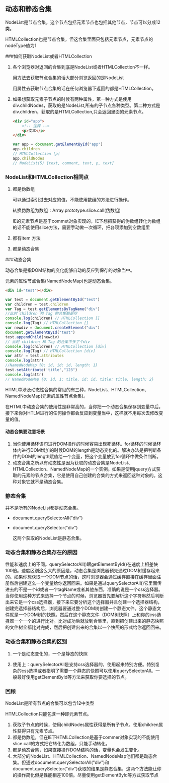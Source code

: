 ## 动态和静态合集

NodeList是节点合集，这个节点包括元素节点也包括其他节点，节点可以分成12类。

HTMLCollection也是节点合集，但这合集里面只包括元素节点，元素节点的nodeType值为1

###如何获取NodeList或者HTMLCollection

1. 各个浏览器对返回的合集到底是NodeList或者HTMLCollection不一样。

   用方法去获取节点合集的话大部分浏览返回的是NodeList

   用属性去获取节点合集的话在任何浏览器下返回的都是HTMLCollection。

2. 如果想获取元素子节点的时候有两种属性，第一种方式是使用div.childNodes，获取的是NodeList,所有的子节点各种类型。第二种方式是div.children，获取的是HTMLCollection,只会返回里面的元素节点。

   ```html
   <div id="app">
       <!-- 注释 -->
       <p>文本</p>
   </div>
   ```

   ```js
   var app = document.getElementById("app")
   app.children
   // HTMLCollection [p]
   app.childNodes
   // NodeList(5) [text, comment, text, p, text]
   ```

### NodeList和HTMLCollection相同点

1. 都是伪数组

   可以通过索引过去对应的值，不能使用数组的方法进行操作。

   转换伪数组为数组：Array.prototype.slice.call(伪数组)

   IE的元素节点是基于commet对象实现的，IE下想把获得的伪数组转化为数组的话不能使用slice方法，需要手动做一次循环，把各项添加到空数组里 

2. 都有item 方法

3. 都是动态合集

###动态合集

动态合集是指DOM结构的变化能够自动的反应到保存的对象当中。

元素的属性节点合集(NamedNodeMap)也是动态合集。

```html
<div id="test"></div>
```

```js
var test = document.getElementById("test")
var children = test.children
var Tag = test.getElementsByTagName("div")
//此时 children 和 Tag 的合集都是空
console.log(children) // HTMLCollection []
console.log(Tag) // HTMLCollection []
var newdiv = document.createElement("div")
document.getElementById("test")
test.appendChild(newdiv)
// 此时 children 和 Tag 的合集中多了个div
console.log(children) // HTMLCollection [div]
console.log(Tag) // HTMLCollection [div]
var attr = test.attributes
console.log(attr)
//NamedNodeMap {0: id, id: id, length: 1}
test.setAttribute('title',"123")
console.log(attr)
// NamedNodeMap {0: id, 1: title, id: id, title: title, length: 2}
```

HTML中涉及动态性合集的常见的有三种，NodeList、HTMLCollection、NamedNodeMap(元素的属性节点合集)。

 在HTML中动态合集的使用性是非常高的，当你把一个动态合集保存到变量中后，接下来你对HTLM进行的任何操作都会反应到变量当中，这样就不用每次去修改变量的值。

#### 动态合集要注意场景

1. 当你使用循环语句进行DOM操作的时候容易出现死循环。for循环的时候循环体内进行DOM增加的时候DOM的length是动态变化的。解决办法是把判断条件的DOM的length赋值给一个变量，把这个变量放到for循环中做条件判断。
2. 动态合集之所以有动态性是因为获取的动态合集是NodeList、HTMLCollection、NamedNodeMap的一个实例。如果是使用jquery方式获取的元素的节点合集，它是使用自己创建的合集的方式来返回这种对象的。这种对象它就不是动态合集。

### 静态合集

并不是所有的NodeList都是动态合集。

* document.querySelectorAll("div")

* document.querySelector("div")

  这两个获取的NodeList是静态合集。

### 动态合集和静态合集存在的原因

性能和速度上的不同。querySelectorAll()跟getElementById()在速度上相差快100倍。速度区别这么大的原因是，动态合集是浏览器预先通过DOM树缓存起来的。如果你想获取一个DOM节点的话，这时浏览器会通过缓存直接在缓存里面注册然后创建这么一个变量给你返回回来。如果是通过querySelectorAll()它里面传进去的不是一个id或者一个tagName或者其他东西，准确的说是一个css选择器。当你使用这种方式来选择一个节点的时候，浏览器首先要解析这个字符串然后判断出来它是一个css选择器，接下来它要分析这个选择器并且创建一个选择器结构，创建完选择器结构后，浏览器要通过整个DOM树创建一个静态文件。这个静态文件就是一个DOM树的快照。然后在这个静态文件（DOM树快照）上和你的css选择器一个一个的进行比对。比对成功后就放到合集里，直到把创建出来的静态快照的文件树全都比对完成，然后把创建出来的合集以一个快照的形式给你返回回来。

### 动态合集和静态合集的区别

1. 一个是动态变化的，一个是静态的快照

2. 使用上：querySelectorAll是支持css选择器的，使用起来特别方便。特别复杂的css选择或者指明了需要一个静态的快照可以使用querySelectorAll。一般最好使用getElementById等方法来获取你要选择的节点。

### 回顾

NodeList是所有节点的合集可以包含12中类型

HTMLCollection只能包含一种即元素节点。

1. 获取子节点的时候，使用childNodes属性获得是所有子节点。使用children属性获得只有元素节点。
2. 都是伪数组，但在IE下HTMLCollection是基于commer对象实现的不能使用slice.call的方式把它转化为数组，只能手动转化。
3. 都是动态合集，如果直接操作DOM结构的话，变量也会发生变化。
4. 大部分的NodeList、HTMLCollection、NamedNodeMap他们都是动态合集。但通过document.querySelectorAll("div")和document.querySelector("div")获取的结果是静态合集，这两个方法能让你的操作简化但是性能相差100倍。尽量使用getElementById等方式获取节点

